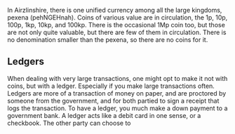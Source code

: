 In Airzlinshire, there is one unified currency among all the large kingdoms, pexena (pehNGEHnah). Coins of various value are in circulation, the 1p, 10p, 100p, 1kp, 10kp, and 100kp. There is the occasional 1Mp coin too, but those are not only quite valuable, but there are few of them in circulation. There is no denomination smaller than the pexena, so there are no coins for it.
## Ledgers
When dealing with very large transactions, one might opt to make it not with coins, but with a ledger. Especially if you make large transactions often. Ledgers are more of a transaction of money on paper, and are proctored by someone from the government, and for both partied to sign a receipt that logs the transaction. To have a ledger, you much make a down payment to a government bank. A ledger acts like a debit card in one sense, or a checkbook. The other party can choose to 